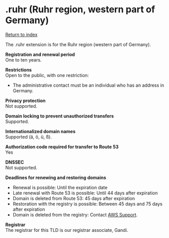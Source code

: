 # \.ruhr \(Ruhr region, western part of Germany\)<a name="ruhr"></a>

[Return to index](registrar-tld-list.md#index)

The \.ruhr extension is for the Ruhr region \(western part of Germany\)\. 

**Registration and renewal period**  
One to ten years\.

**Restrictions**  
Open to the public, with one restriction:  
+ The administrative contact must be an individual who has an address in Germany\.

**Privacy protection**  
Not supported\.

**Domain locking to prevent unauthorized transfers**  
Supported\.

**Internationalized domain names**  
Supported \(ä, ö, ü, ß\)\.

**Authorization code required for transfer to Route 53**  
Yes

**DNSSEC**  
Not supported\.

**Deadlines for renewing and restoring domains**  
+ Renewal is possible: Until the expiration date
+ Late renewal with Route 53 is possible: Until 44 days after expiration
+ Domain is deleted from Route 53: 45 days after expiration
+ Restoration with the registry is possible: Between 45 days and 75 days after expiration
+ Domain is deleted from the registry: Contact [AWS Support](https://docs.aws.amazon.com/Route53/latest/DeveloperGuide/domain-contact-support.html)\.

**Registrar**  
The registrar for this TLD is our registrar associate, Gandi\.
